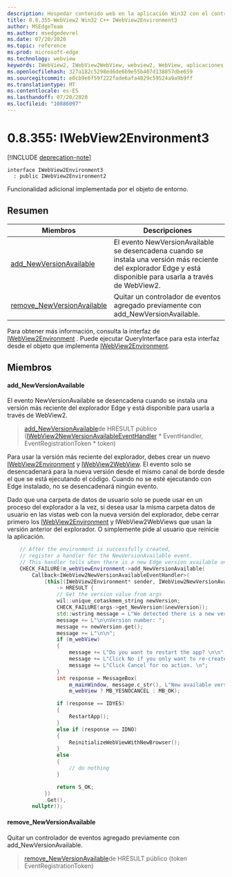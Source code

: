 ```yaml
---
description: Hospedar contenido web en la aplicación Win32 con el control Microsoft Edge WebView2
title: 0.8.355-WebView2 Win32 C++ IWebView2Environment3
author: MSEdgeTeam
ms.author: msedgedevrel
ms.date: 07/20/2020
ms.topic: reference
ms.prod: microsoft-edge
ms.technology: webview
keywords: IWebView2, IWebView2WebView, webview2, WebView, aplicaciones Win32, Win32, Edge
ms.openlocfilehash: 327a182c5298ed6de6b9e55b407d138857dbe659
ms.sourcegitcommit: e0cb9e6f59f222fade6afa4829c59524a9a9b9ff
ms.translationtype: MT
ms.contentlocale: es-ES
ms.lasthandoff: 07/20/2020
ms.locfileid: "10886097"
---
```

# 0.8.355: IWebView2Environment3 

[!INCLUDE [deprecation-note](../../includes/deprecation-note.md)]

```
interface IWebView2Environment3
  : public IWebView2Environment2
```

Funcionalidad adicional implementada por el objeto de entorno.

## Resumen

 Miembros                        | Descripciones
--------------------------------|---------------------------------------------
[add_NewVersionAvailable](#add_newversionavailable) | El evento NewVersionAvailable se desencadena cuando se instala una versión más reciente del explorador Edge y está disponible para usarla a través de WebView2.
[remove_NewVersionAvailable](#remove_newversionavailable) | Quitar un controlador de eventos agregado previamente con add_NewVersionAvailable.

Para obtener más información, consulta la interfaz de [IWebView2Environment](IWebView2Environment.md) . Puede ejecutar QueryInterface para esta interfaz desde el objeto que implementa [IWebView2Environment](IWebView2Environment.md).

## Miembros

#### add_NewVersionAvailable 

El evento NewVersionAvailable se desencadena cuando se instala una versión más reciente del explorador Edge y está disponible para usarla a través de WebView2.

> [add_NewVersionAvailable](#add_newversionavailable)de HRESULT público ([IWebView2NewVersionAvailableEventHandler](IWebView2NewVersionAvailableEventHandler.md) * EventHandler, EventRegistrationToken * token)

Para usar la versión más reciente del explorador, debes crear un nuevo [IWebView2Environment](IWebView2Environment.md) y [IWebView2WebView](IWebView2WebView.md). El evento solo se desencadenará para la nueva versión desde el mismo canal de borde desde el que se está ejecutando el código. Cuando no se esté ejecutando con Edge instalado, no se desencadenará ningún evento.

Dado que una carpeta de datos de usuario solo se puede usar en un proceso del explorador a la vez, si desea usar la misma carpeta datos de usuario en las vistas web con la nueva versión del explorador, debe cerrar primero los [IWebView2Environment](IWebView2Environment.md) y IWebView2WebViews que usan la versión anterior del explorador. O simplemente pide al usuario que reinicie la aplicación.

```cpp
    // After the environment is successfully created,
    // register a handler for the NewVersionAvailable event.
    // This handler tells when there is a new Edge version available on the machine.
    CHECK_FAILURE(m_webViewEnvironment->add_NewVersionAvailable(
        Callback<IWebView2NewVersionAvailableEventHandler>(
            [this](IWebView2Environment* sender, IWebView2NewVersionAvailableEventArgs* args)
                -> HRESULT {
                // Get the version value from args
                wil::unique_cotaskmem_string newVersion;
                CHECK_FAILURE(args->get_NewVersion(&newVersion));
                std::wstring message = L"We detected there is a new version for the browser.";
                message += L"\n\nVersion number: ";
                message += newVersion.get();
                message += L"\n\n";
                if (m_webView)
                {
                    message += L"Do you want to restart the app? \n\n";
                    message += L"Click No if you only want to re-create the webviews. \n";
                    message += L"Click Cancel for no action. \n";
                }
                int response = MessageBox(
                    m_mainWindow, message.c_str(), L"New available version",
                    m_webView ? MB_YESNOCANCEL : MB_OK);

                if (response == IDYES)
                {
                    RestartApp();
                }
                else if (response == IDNO)
                {
                    ReinitializeWebViewWithNewBrowser();
                }
                else
                {
                    // do nothing
                }

                return S_OK;
            })
            .Get(),
        nullptr));
```

#### remove_NewVersionAvailable 

Quitar un controlador de eventos agregado previamente con add_NewVersionAvailable.

> [remove_NewVersionAvailable](#remove_newversionavailable)de HRESULT público (token EventRegistrationToken)

